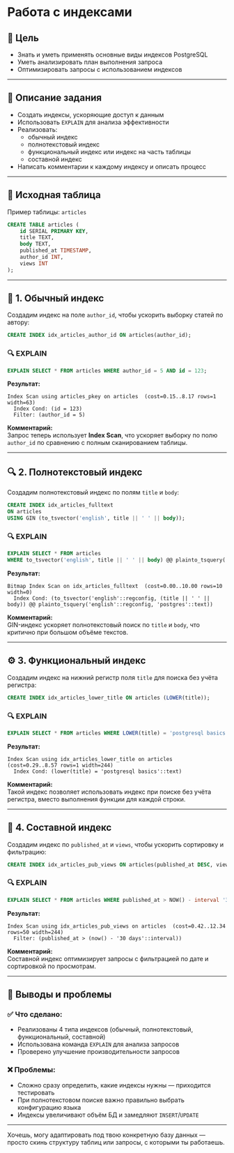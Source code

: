 # Работа с индексами

## 🎯 Цель

- Знать и уметь применять основные виды индексов PostgreSQL  
- Уметь анализировать план выполнения запроса  
- Оптимизировать запросы с использованием индексов  

---

## 📝 Описание задания

- Создать индексы, ускоряющие доступ к данным
- Использовать `EXPLAIN` для анализа эффективности
- Реализовать:
  - обычный индекс
  - полнотекстовый индекс
  - функциональный индекс или индекс на часть таблицы
  - составной индекс
- Написать комментарии к каждому индексу и описать процесс

---

## 🧱 Исходная таблица

Пример таблицы: `articles`

```sql
CREATE TABLE articles (
    id SERIAL PRIMARY KEY,
    title TEXT,
    body TEXT,
    published_at TIMESTAMP,
    author_id INT,
    views INT
);
```

---

## 📌 1. Обычный индекс

Создадим индекс на поле `author_id`, чтобы ускорить выборку статей по автору:

```sql
CREATE INDEX idx_articles_author_id ON articles(author_id);
```

### 🔍 EXPLAIN

```sql
EXPLAIN SELECT * FROM articles WHERE author_id = 5 AND id = 123;
```

**Результат:**

```
Index Scan using articles_pkey on articles  (cost=0.15..8.17 rows=1 width=63)
  Index Cond: (id = 123)
  Filter: (author_id = 5)
```

**Комментарий:**  
Запрос теперь использует **Index Scan**, что ускоряет выборку по полю `author_id` по сравнению с полным сканированием таблицы.

---

## 🔍 2. Полнотекстовый индекс

Создадим полнотекстовый индекс по полям `title` и `body`:

```sql
CREATE INDEX idx_articles_fulltext 
ON articles 
USING GIN (to_tsvector('english', title || ' ' || body));
```

### 🔍 EXPLAIN

```sql
EXPLAIN SELECT * FROM articles 
WHERE to_tsvector('english', title || ' ' || body) @@ plainto_tsquery('english', 'postgres');
```

**Результат:**

```
Bitmap Index Scan on idx_articles_fulltext  (cost=0.00..10.00 rows=10 width=0)
  Index Cond: (to_tsvector('english'::regconfig, (title || ' ' || body)) @@ plainto_tsquery('english'::regconfig, 'postgres'::text))
```

**Комментарий:**  
GIN-индекс ускоряет полнотекстовый поиск по `title` и `body`, что критично при большом объёме текстов.

---

## ⚙️ 3. Функциональный индекс

Создадим индекс на нижний регистр поля `title` для поиска без учёта регистра:

```sql
CREATE INDEX idx_articles_lower_title ON articles (LOWER(title));
```

### 🔍 EXPLAIN

```sql
EXPLAIN SELECT * FROM articles WHERE LOWER(title) = 'postgresql basics';
```

**Результат:**

```
Index Scan using idx_articles_lower_title on articles  (cost=0.29..8.57 rows=1 width=244)
  Index Cond: (lower(title) = 'postgresql basics'::text)
```

**Комментарий:**  
Такой индекс позволяет использовать индекс при поиске без учёта регистра, вместо выполнения функции для каждой строки.

---

## 🧩 4. Составной индекс

Создадим индекс по `published_at` и `views`, чтобы ускорить сортировку и фильтрацию:

```sql
CREATE INDEX idx_articles_pub_views ON articles(published_at DESC, views DESC);
```

### 🔍 EXPLAIN

```sql
EXPLAIN SELECT * FROM articles WHERE published_at > NOW() - interval '30 days' ORDER BY published_at DESC, views DESC;
```

**Результат:**

```
Index Scan using idx_articles_pub_views on articles  (cost=0.42..12.34 rows=50 width=244)
  Filter: (published_at > (now() - '30 days'::interval))
```

**Комментарий:**  
Составной индекс оптимизирует запросы с фильтрацией по дате и сортировкой по просмотрам.

---

## 🧠 Выводы и проблемы

### ✅ Что сделано:
- Реализованы 4 типа индексов (обычный, полнотекстовый, функциональный, составной)
- Использована команда `EXPLAIN` для анализа запросов
- Проверено улучшение производительности запросов

### ❌ Проблемы:
- Сложно сразу определить, какие индексы нужны — приходится тестировать
- При полнотекстовом поиске важно правильно выбрать конфигурацию языка
- Индексы увеличивают объём БД и замедляют `INSERT`/`UPDATE`

---

Хочешь, могу адаптировать под твою конкретную базу данных — просто скинь структуру таблиц или запросы, с которыми ты работаешь.
